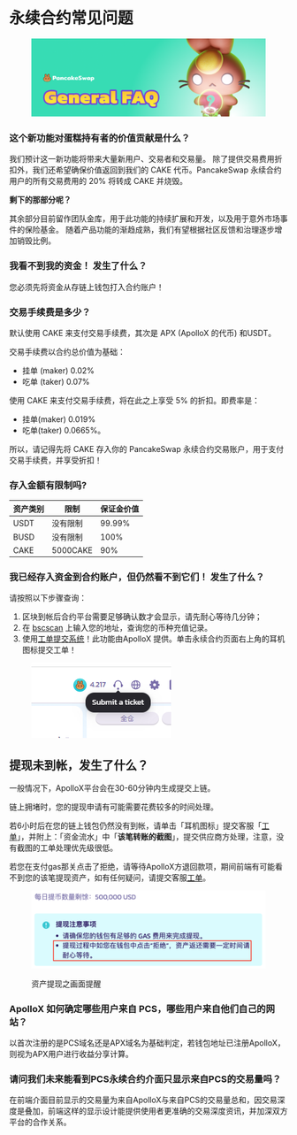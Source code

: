 # 永续合约常见问题

<figure><img src="../../../.gitbook/assets/general-faq-header.png" alt=""><figcaption></figcaption></figure>

### 这个新功能对蛋糕持有者的价值贡献是什么？&#x20;

我们预计这一新功能将带来大量新用户、交易者和交易量。 除了提供交易费用折扣外，我们还希望确保价值返回到我们的 CAKE 代币。PancakeSwap 永续合约用户的所有交易费用的 20% 将转成 CAKE 并烧毁。&#x20;

**剩下的那部分呢？**&#x20;

其余部分目前留作团队金库，用于此功能的持续扩展和开发，以及用于意外市场事件的保险基金。 随着产品功能的渐趋成熟，我们有望根据社区反馈和治理逐步增加销毁比例。&#x20;

### **我看不到我的资金！ 发生了什么？**&#x20;

您必须先将资金从存链上钱包打入合约账户！

### 交易手续费是多少？ <a href="#6c14" id="6c14"></a>

默认使用 CAKE 来支付交易手续费，其次是 APX (ApolloX 的代币) 和USDT。

交易手续费以合约总价值为基础：&#x20;

* 挂单 (maker) 0.02%
* 吃单 (taker) 0.07%

使用 CAKE 来支付交易手续费，将在此之上享受 5% 的折扣。即费率是：

* 挂单(maker) 0.019%
* 吃单(taker) 0.0665%。

所以，请记得先将 CAKE 存入你的 PancakeSwap 永续合约交易账户，用于支付交易手续费，并享受折扣！

### 存入金额有限制吗?

| 资产类别 | 限制       | 保证金价值  |
| ---- | -------- | ------ |
| USDT | 没有限制     | 99.99% |
| BUSD | 没有限制     | 100%   |
| CAKE | 5000CAKE | 90%    |

### 我已经存入资金到合约账户，但仍然看不到它们！ 发生了什么？&#x20;

请按照以下步骤查询：

1. 区块到帐后合约平台需要足够确认数才会显示，请先耐心等待几分钟；&#x20;
2. 在 [bscscan](https://bscscan.com/) 上输入您的地址，查询您的币种充值记录。
3. 使用[工单提交系统](https://apolloxbroker.zendesk.com/hc/en-us/requests/new)！此功能由ApolloX 提供。单击永续合约页面右上角的耳机图标提交工单！&#x20;

<figure><img src="../../../.gitbook/assets/提交工单.png" alt=""><figcaption></figcaption></figure>

## 提现未到帐，发生了什么？

一般情况下，ApolloX平台会在30-60分钟内生成提交上链。

链上拥堵时，您的提现申请有可能需要花费较多的时间处理。

若6小时后在您的链上钱包仍然没有到帐，请单击「耳机图标」提交客服「[工单](https://apolloxbroker.zendesk.com/hc/en-us/requests/new)」，并附上：「资金流水」中「**该笔转账的截图**」，提交供应商方处理，注意，没有截图的工单处理优先级很低。

若您在支付gas那关点击了拒绝，请等待ApolloX方退回款项，期间前端有可能看不到您的该笔提现资产，如有任何疑问，请提交客服[工单](https://apolloxbroker.zendesk.com/hc/en-us/requests/new)。

<figure><img src="../../../.gitbook/assets/截圖 2022-10-10 下午7.58.06.png" alt=""><figcaption><p>资产提现之画面提醒</p></figcaption></figure>

### ApolloX 如何确定哪些用户来自 PCS，哪些用户来自他们自己的网站？

以首次注册的是PCS域名还是APX域名为基础判定，若钱包地址已注册ApolloX，则视为APX用户进行收益分享计算。&#x20;

### 请问我们未来能看到PCS永续合约介面只显示来自PCS的交易量吗？&#x20;

在前端介面目前显示的交易量为来自ApolloX与来自PCS的交易量总和，因交易深度是叠加，前端这样的显示设计能提供使用者更准确的交易深度资讯，并加深双方平台的合作关系。
